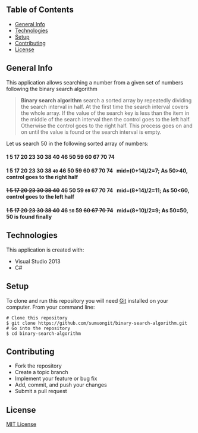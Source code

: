 ## Table of Contents
* [General Info](#general-info)
* [Technologies](#technologies)
* [Setup](#setup)
* [Contributing](#contributing)
* [License](#license)

## General Info
This application allows searching a number from a given set of numbers following the binary search algorithm

>**Binary search algorithm** search a sorted array by repeatedly dividing the search interval in half. At the first time the search interval covers the whole array. If the value of the search key is less than the item in the middle of the search interval then the control goes to the left half. Otherwise the control goes to the right half. This process goes on and on until the value is found or the search interval is empty.

Let us search 50 in the following sorted array of numbers:

 #### 1 5 17 20 23 30 38 40 46 50 59 60 67 70 74
 #### 1 5 17 20 23 30 38 `40` 46 50 59 60 67 70 74&nbsp;&nbsp;&nbsp;mid=(0+14)/2=7; As 50>40, control goes to the right half
 #### ~~1 5 17 20 23 30 38 40~~ 46 50 59 `60` 67 70 74&nbsp;&nbsp;&nbsp;mid=(8+14)/2=11; As 50<60, control goes to the left half
 #### ~~1 5 17 20 23 30 38 40~~ 46 `50` 59 ~~60 67 70 74~~&nbsp;&nbsp;&nbsp;mid=(8+10)/2=9; As 50=50, 50 is found finally

## Technologies
This application is created with:
* Visual Studio 2013
* C# 
	
## Setup
To clone and run this repository you will need [Git](https://git-scm.com/) installed on your computer. From your command line:

```
# Clone this repository
$ git clone https://github.com/sumuongit/binary-search-algorithm.git
# Go into the repository
$ cd binary-search-algorithm
```

## Contributing
* Fork the repository
* Create a topic branch
* Implement your feature or bug fix
* Add, commit, and push your changes
* Submit a pull request

## License
[MIT License](https://github.com/sumuongit/binary-search-algorithm/blob/master/LICENSE)

